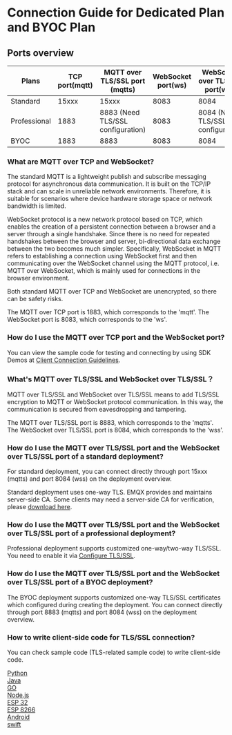 # Connection Guide for Dedicated Plan and BYOC Plan


## Ports overview

| **Plans**    | **TCP port(mqtt)** | **MQTT over TLS/SSL port (mqtts)** | **WebSocket port(ws)** | **WebSocket over TLS/SSL port(wss)** |
|--------------|--------------------|------------------------------------|------------------------|--------------------------------------|
| Standard     | 15xxx              | 15xxx                              | 8083                   | 8084                                 |
| Professional | 1883               | 8883 (Need TLS/SSL configuration)  | 8083                   | 8084 (Need TLS/SSL configuration)    |
| BYOC         | 1883               | 8883                               | 8083                   | 8084                                 |


### What are MQTT over TCP and WebSocket?

The standard MQTT is a lightweight publish and subscribe messaging protocol for asynchronous data communication. It is built on the TCP/IP stack and can scale in unreliable network environments. Therefore, it is suitable for scenarios where device hardware storage space or network bandwidth is limited. 

WebSocket protocol is a new network protocol based on TCP, which enables the creation of a persistent connection between a browser and a server through a single handshake. Since there is no need for repeated handshakes between the browser and server, bi-directional data exchange between the two becomes much simpler. Specifically, WebSocket in MQTT refers to establishing a connection using WebSocket first and then communicating over the WebSocket channel using the MQTT protocol, i.e. MQTT over WebSocket, which is mainly used for connections in the browser environment.

Both standard MQTT over TCP and WebSocket are unencrypted, so there can be safety risks.


The MQTT over TCP port is 1883, which corresponds to the 'mqtt'. The WebSocket port is 8083, which corresponds to the 'ws'.


### How do I use the MQTT over TCP port and the WebSocket port?

You can view the sample code for testing and connecting by using SDK Demos at [Client Connection Guidelines](../connect_to_deployments/overview.md).


### What's MQTT over TLS/SSL and WebSocket over TLS/SSL？

MQTT over TLS/SSL and WebSocket over TLS/SSL means to add TLS/SSL encryption to MQTT or WebSocket protocol communication. In this way, the communication is secured from eavesdropping and tampering.

The MQTT over TLS/SSL port is 8883, which corresponds to the 'mqtts'. The WebSocket over TLS/SSL port is 8084, which corresponds to the 'wss'.


### How do I use the MQTT over TLS/SSL port and the WebSocket over TLS/SSL port of a standard deployment?

For standard deployment, you can connect directly through port 15xxx (mqtts) and port 8084 (wss) on the deployment overview.

Standard deployment uses one-way TLS. EMQX provides and maintains server-side CA. Some clients may need a server-side CA for verification, please [download here](https://assets.emqx.com/data/emqxsl-ca.crt).


### How do I use the MQTT over TLS/SSL port and the WebSocket over TLS/SSL port of a professional deployment?

Professional deployment supports customized one-way/two-way TLS/SSL. You need to enable it via [Configure TLS/SSL](../deployments/tls_ssl.md).

### How do I use the MQTT over TLS/SSL port and the WebSocket over TLS/SSL port of a BYOC deployment?

The BYOC deployment supports customized one-way TLS/SSL certificates which configured during creating the deployment. You can connect directly through port 8883 (mqtts) and port 8084 (wss) on the deployment overview.


### How to write client-side code for TLS/SSL connection?

You can check sample code (TLS-related sample code) to write client-side code.

[Python](https://github.com/emqx/MQTT-Client-Examples/tree/master/mqtt-client-Python3)<br>
[Java](https://github.com/emqx/MQTT-Client-Examples/tree/master/mqtt-client-Java)<br>
[GO](https://github.com/emqx/MQTT-Client-Examples/tree/master/mqtt-client-Go)<br>
[Node.js](https://github.com/emqx/MQTT-Client-Examples/tree/master/mqtt-client-Node.js)<br>
[ESP 32](https://github.com/emqx/MQTT-Client-Examples/tree/master/mqtt-client-ESP32)<br>
[ESP 8266](https://github.com/emqx/MQTT-Client-Examples/tree/master/mqtt-client-ESP8266)<br>
[Android](https://github.com/emqx/MQTT-Client-Examples/tree/master/mqtt-client-Android)<br>
[swift](https://github.com/emqx/MQTT-Client-Examples/tree/master/mqtt-client-swift)<br>

